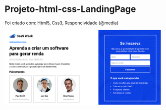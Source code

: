 # Projeto-html-css-LandingPage

Foi criado com:
Html5,
Css3,
Responcividade (@media)

 <img src="https://github.com/veigarj/Projeto-html-css-LandingPage/blob/master/LandingPage.png" />
